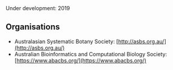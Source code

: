 <br>
<br>

<ss>Under development: 2019</ss>

## Organisations

* Australasian Systematic Botany Society: [http://asbs.org.au/](http://asbs.org.au/)
* Australian Bioinformatics and Computational Biology Society: [https://www.abacbs.org/](https://www.abacbs.org/)
